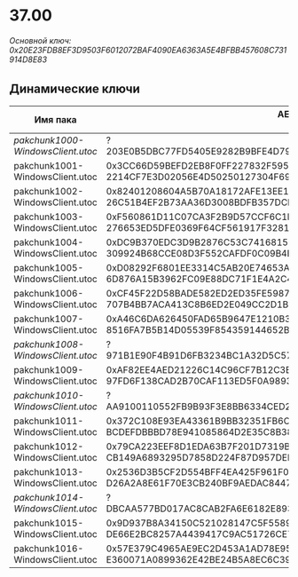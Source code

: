 # 37.00

###### Основной ключ: 0x20E23FDB8EF3D9503F6012072BAF4090EA6363A5E4BFBB457608C731914D8E83

## Динамические ключи

| Имя пака                          | AES Ключ</br>GUID                                                                                       | HiRes Текстуры |
|-----------------------------------|---------------------------------------------------------------------------------------------------------|----------------|
| *pakchunk1000-WindowsClient.utoc* | ?</br>203E0B5DBC77FD5405E9282B9BFE4D79 																  | ✔️             |
| pakchunk1001-WindowsClient.utoc   | 0x3CC66D59BEFD2EB8F0FF227832F59535D1D724762200CB8E27F64B394E47594E</br>2214CF7E3D02056E4D50250127304F69 | ❌             |
| pakchunk1002-WindowsClient.utoc 	| 0x82401208604A5B70A18172AFE13EE1A4C8D94FB1C3E543BBFE3AF898B38A731E</br>26C51B4EF2B73AA36D3008BDFB357DCF | ❌             |
| pakchunk1003-WindowsClient.utoc 	| 0xF560861D11C07CA3F2B9D57CCF6C1B4B640AA97BC3A17D2544A4F9C7F186CCCB</br>276653ED5DFE0369F64CF561917F3281 | ❌             |
| pakchunk1004-WindowsClient.utoc 	| 0xDC9B370EDC3D9B2876C53C7416815658E6E0A54FCEF724126FC1C8D6F2D4E1C2</br>309924B68CCE08D3F552CAFDF0C09B4E | ❌             |
| pakchunk1005-WindowsClient.utoc 	| 0xD08292F6801EE3314C5AB20E74653A2A0E279C72C20C00CD2F2DA2B1E1EC4E0C</br>6D876A15B3962FC09E88DC71F1E4A2C4 | ❌             |
| pakchunk1006-WindowsClient.utoc 	| 0xCF45F22D58BADE582ED2ED35FE59876DF841EE1A65A93D7F34B9C91BD34470FB</br>707B4BB7ACA413C8B6ED2E049CC2D1B5 | ✔️             |
| pakchunk1007-WindowsClient.utoc   | 0xA46C6DA626450FAD65B9647E1210B3687471FAD565F0CB70BBB0A0E828CA6570</br>8516FA7B5B14D05539F854359144652B | ✔️             |
| *pakchunk1008-WindowsClient.utoc* | ?</br>971B1E90F4B91D6FB3234BC1A32D5C57 																  | ❌             |
| pakchunk1009-WindowsClient.utoc 	| 0xAF82EE4AED21226C14C96CF7B12C3B79F452BB8C327B2FC5D39437BAE3C6A444</br>97FD6F138CAD2B70CAF113ED5F0A9893 | ❌             |
| *pakchunk1010-WindowsClient.utoc* | ?</br>AA9100110552FB9B93F3E8BB6334CED2 																  | ✔️             |
| pakchunk1011-WindowsClient.utoc 	| 0x372C108E93EA43361B9BB32351FB6CCD88E8272FEAE82DFCC9B24BDD9EE66744</br>BCDEFDBBBD78E941085864D2E35C8B38 | ❌             |
| pakchunk1012-WindowsClient.utoc 	| 0x79CA223EEF8D1EDA63B7F201D7319BE7CF689BCFC372BEEE857F518527B6F197</br>CB149A6893295D7858D224F87D957DED | ❌             |
| pakchunk1013-WindowsClient.utoc 	| 0x2536D3B5CF2D554BFF4EA425F961F0E1EA3E5348D8F2175BF01507D089EF1BB2</br>D26A2A8E61F70E3CB240BF9AEDAC8447 | ✔️             |
| *pakchunk1014-WindowsClient.utoc* | ?</br>DBCAA577BD017AC8CAB2FA6E6182E893																  | ✔️             |
| pakchunk1015-WindowsClient.utoc 	| 0x9D937B8A34150C521028147C5F5589C036F22685E7DE3A53E2B9D22D2E2D3F13</br>DE66E2BC8257A4439417C9AC51726CE7 | ✔️             |
| pakchunk1016-WindowsClient.utoc 	| 0x57E379C4965AE9EC2D453A1AD78E95EEA86539AB617A4A1F41F3F9F144DDBE9B</br>E360071A0899362E42BE24B5A8EC6C39 | ❌             |

